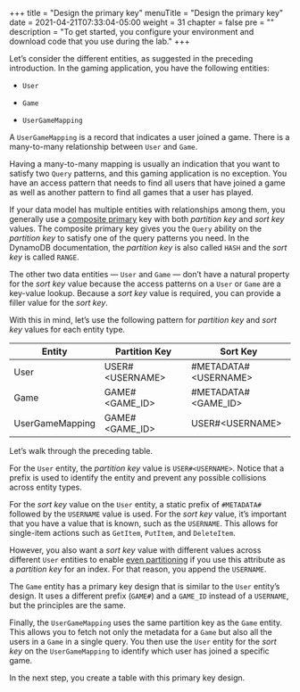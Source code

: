 +++
title = "Design the primary key"
menuTitle = "Design the primary key"
date = 2021-04-21T07:33:04-05:00
weight = 31
chapter = false
pre = ""
description = "To get started, you configure your environment and download code that you use during the lab."
+++

Let’s consider the different entities, as suggested in the preceding introduction. In the gaming application, you have the following entities:

- `User`
  
- `Game`
  
- `UserGameMapping`


A `UserGameMapping` is a record that indicates a user joined a game. There is a many-to-many relationship between `User` and `Game`.

Having a many-to-many mapping is usually an indication that you want to satisfy two `Query` patterns, and this gaming application is no exception. You have an access pattern that needs to find all users that have joined a game as well as another pattern to find all games that a user has played.

If your data model has multiple entities with relationships among them, you generally use a [composite primary](https://docs.aws.amazon.com/amazondynamodb/latest/developerguide/HowItWorks.CoreComponents.html#HowItWorks.CoreComponents.PrimaryKey) key with both *partition key* and *sort key* values. The composite primary key gives you the `Query` ability on the *partition key* to satisfy one of the query patterns you need. In the DynamoDB documentation, the *partition key* is also called `HASH` and the *sort key* is called `RANGE`.

The other two data entities — `User` and `Game` — don’t have a natural property for the *sort key* value because the access patterns on a `User` or `Game` are a key-value lookup. Because a *sort key* value is required, you can provide a filler value for the *sort key*.

With this in mind, let’s use the following pattern for *partition key* and *sort key* values for each entity type.

Entity          | Partition Key   | Sort Key
----------------|-----------------|---------
User            | USER#\<USERNAME>| #METADATA#\<USERNAME>
Game            | GAME#<GAME_ID>  | #METADATA#<GAME_ID>
UserGameMapping | GAME#<GAME_ID>  | USER#\<USERNAME>

Let’s walk through the preceding table.

For the `User` entity, the *partition key* value is `USER#<USERNAME>`. Notice that a prefix is used to identify the entity and prevent any possible collisions across entity types.

For the *sort key* value on the `User` entity, a static prefix of `#METADATA#` followed by the `USERNAME` value is used. For the *sort key* value, it’s important that you have a value that is known, such as the `USERNAME`. This allows for single-item actions such as `GetItem`, `PutItem`, and `DeleteItem`. 

However, you also want a *sort key* value with different values across different `User` entities to enable [even partitioning](https://docs.aws.amazon.com/amazondynamodb/latest/developerguide/HowItWorks.Partitions.html) if you use this attribute as a *partition key* for an index. For that reason, you append the `USERNAME`.

The `Game` entity has a primary key design that is similar to the `User` entity’s design. It uses a different prefix (`GAME#`) and a `GAME_ID` instead of a `USERNAME`, but the principles are the same.

Finally, the `UserGameMapping` uses the same partition key as the `Game` entity. This allows you to fetch not only the metadata for a `Game` but also all the users in a `Game` in a single query. You then use the `User` entity for the *sort key* on the `UserGameMapping` to identify which user has joined a specific game.

In the next step, you create a table with this primary key design.